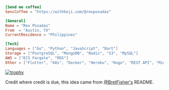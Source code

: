 ```toml

[Send me coffee]
SencCoffee = "https://withkoji.com/@rexposadas"

[General]
Name = "Rex Posadas"
From  = "Austin, TX"
CurrentResidence = "Philippines"

[Tech]
Languages = ["Go", "Python", "JavaScript", "Dart"]
Storage = ["PostgreSQL", "MongoDB", "Redis", "S3", "MySQL"]
AWS = ["ECS Fargate", "RDS"]
Other = ["Flutter", "k8s", "Docker", "Heroku", "Hugo", "REST API", "Microservices", "Express","mockery", "Generated Art"]
```
[![trophy](https://github-profile-trophy.vercel.app/?username=rexposadas&theme=onedark)](https://github.com/rexposadas/github-profile-trophy)

Credit where credit is due, this idea came from [@BretFisher's](https://github.com/BretFisher) README.
